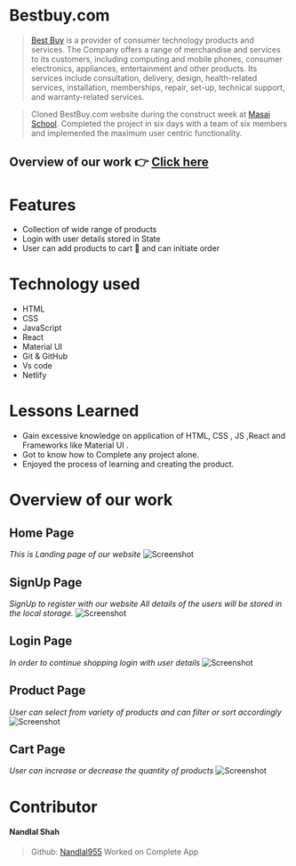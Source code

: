 # Bestbuy.com

> [Best Buy](https://www.bestbuy.com/) is a provider of consumer technology products and services. The Company offers a range of merchandise and services to its customers, including computing and mobile phones, consumer electronics, appliances, entertainment and other products. Its services include consultation, delivery, design, health-related services, installation, memberships, repair, set-up, technical support, and warranty-related services.

> Cloned BestBuy.com website during the construct week at [Masai School](https://masaischool.com/). Completed the project in six days with a team of six members and implemented the maximum user centric functionality.

## Overview of our work 👉 [Click here](https://bestbuyclonebynandlal.netlify.app/)



# Features

- Collection of wide range of products
- Login with user details stored in State
- User can add products to cart 🛒 and can initiate order

# Technology used 

- HTML
- CSS
- JavaScript
- React
- Material UI
- Git & GitHub
- Vs code
- Netlify 

# Lessons Learned

- Gain excessive knowledge on application of HTML, CSS , JS ,React and Frameworks like Material UI .
- Got to know how to Complete any project alone.
- Enjoyed the process of learning and creating the product.

# Overview of our work

## **Home Page**
*This is Landing page of our website*
![Screenshot](https://www.linkpicture.com/q/BB3.png)

## **SignUp Page** 
*SignUp to register with our website*
*All details of the users will be stored in the local storage.*
![Screenshot](https://i.postimg.cc/HkXkDd52/BB8.png)


## **Login Page** 
*In order to continue shopping login with user details*
![Screenshot](https://www.linkpicture.com/q/BB2.png)

## **Product Page** 
*User can select from variety of products and can filter or sort accordingly*
![Screenshot](https://www.linkpicture.com/q/BB4.png)

## **Cart Page**
*User can increase or decrease the quantity of products*
![Screenshot](https://www.linkpicture.com/q/BB5.png)



# Contributor

#### Nandlal Shah
> Github: [Nandlal955](https://github.com/NandlalShah955)
Worked on Complete App 

